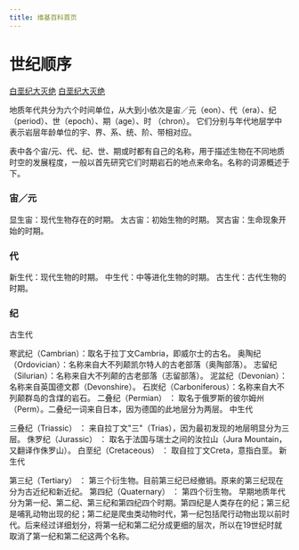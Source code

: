 ```yaml
---
title: 维基百科首页
---
```



# 世纪顺序

[白垩纪大灭绝](/wiki/baieji)
<a href="/wiki/baieji">白垩纪大灭绝</a>

地质年代共分为六个时间单位，从大到小依次是宙／元（eon）、代（era）、纪（period）、世（epoch）、期（age）、时 （chron）。 它们分别与年代地层学中表示岩层年龄单位的宇、界、系、统、阶、带相对应。

表中各个宙/元、代、纪、世、期或时都有自己的名称，用于描述生物在不同地质时空的发展程度，一般以首先研究它们时期岩石的地点来命名。名称的词源概述于下。

### 宙／元

显生宙：现代生物存在的时期。
太古宙：初始生物的时期。
冥古宙：生命现象开始的时期。

### 代

新生代：现代生物的时期。
中生代：中等进化生物的时期。
古生代：古代生物的时期。

### 纪

古生代

寒武纪（Cambrian）：取名于拉丁文Cambria，即威尔士的古名。
奥陶纪（Ordovician）：名称来自大不列颠凯尔特人的古老部落（奥陶部落）。
志留纪（Silurian）：名称来自大不列颠的古老部落（志留部落）。
泥盆纪（Devonian）：名称来自英国德文郡（Devonshire）。
石炭纪（Carboniferous）：名称来自大不列颠群岛的含煤的岩石。
二叠纪（Permian） ： 取名于俄罗斯的彼尔姆州（Perm）。二叠纪一词来自日本，因为德国的此地层分为两层。
中生代

三叠纪（Triassic） ： 来自拉丁文"三"（Trias），因为最初发现的地层明显分为三层。
侏罗纪（Jurassic） ： 取名于法国与瑞士之间的汝拉山（Jura Mountain，又翻译作侏罗山）。
白垩纪（Cretaceous） ： 取自拉丁文Creta，意指白垩。
新生代

第三纪（Tertiary） ： 第三个衍生物。目前第三纪已经撤销。原来的第三纪现在分为古近纪和新近纪。
第四纪（Quaternary） ： 第四个衍生物。
早期地质年代分为第一纪、第二纪、第三纪和第四纪四个时期。第四纪是人类存在的纪；第三纪是哺乳动物出现的纪；第二纪是爬虫类动物时代，第一纪包括爬行动物出现以前时代。后来经过详细划分，将第一纪和第二纪分成更细的层次，所以在19世纪时就取消了第一纪和第二纪这两个名称。